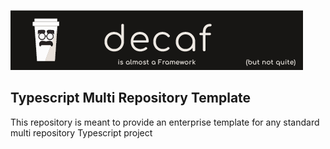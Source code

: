 [![Banner](./workdocs/assets/Banner.png)](https://decaf-ts.github.io/ts-workspace/)
## Typescript Multi Repository Template

This repository is meant to provide an enterprise template for any standard multi repository Typescript project
